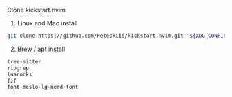 Clone kickstart.nvim

1. Linux and Mac install

```bash
git clone https://github.com/Peteskiis/kickstart.nvim.git "${XDG_CONFIG_HOME:-$HOME/.config}"/nvim
```

2. Brew / apt install

```bash
tree-sitter
ripgrep
luarocks
fzf
font-meslo-lg-nerd-font
```
